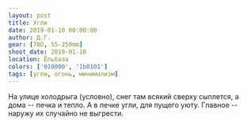 ```yaml
---
layout: post
title: Угли
date: 2019-01-10 00:00:00
author: Д.Г.
gear: [70D, 55-250mm]
shoot_date: 2019-01-10
location: Ёльбаза
colors: ['010000', '1b0101']
tags: [угли, огонь, минимализм]
---
```

На улице холодрыга (условно), снег там всякий сверху сыплется, а дома -- печка и тепло. А в печке угли, для пущего уюту. Главное -- наружу их случайно не выгрести.
